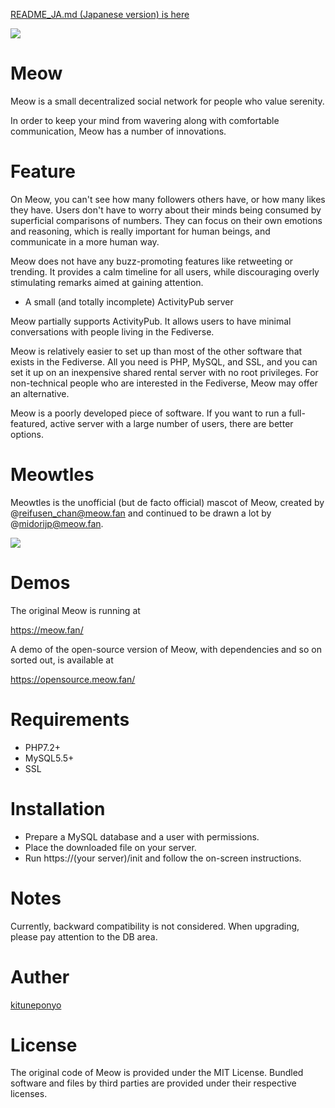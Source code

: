 <p>
    <a href="./README_JA.md">README_JA.md (Japanese version) is here</a>
</p>

<img src="https://opensource.meow.fan/assets/img/screen_sample.png">

# Meow

Meow is a small decentralized social network for people who value serenity.

In order to keep your mind from wavering along with comfortable communication, Meow has a number of innovations.

# Feature

On Meow, you can't see how many followers others have, or how many likes they have.
Users don't have to worry about their minds being consumed by superficial comparisons of numbers.
They can focus on their own emotions and reasoning, which is really important for human beings, and communicate in a more human way.

Meow does not have any buzz-promoting features like retweeting or trending.
It provides a calm timeline for all users, while discouraging overly stimulating remarks aimed at gaining attention.

- A small (and totally incomplete) ActivityPub server

Meow partially supports ActivityPub.
It allows users to have minimal conversations with people living in the Fediverse.

Meow is relatively easier to set up than most of the other software that exists in the Fediverse.
All you need is PHP, MySQL, and SSL, and you can set it up on an inexpensive shared rental server with no root privileges.
For non-technical people who are interested in the Fediverse, Meow may offer an alternative.

Meow is a poorly developed piece of software.
If you want to run a full-featured, active server with a large number of users, there are better options.

# Meowtles

Meowtles is the unofficial (but de facto official) mascot of Meow, created by @reifusen_chan@meow.fan and continued to be drawn a lot by @midorijp@meow.fan.

<img src="https://opensource.meow.fan/assets/img/meowtles/22563.gif">

# Demos

The original Meow is running at

https://meow.fan/

A demo of the open-source version of Meow, with dependencies and so on sorted out, is available at

https://opensource.meow.fan/

# Requirements

* PHP7.2+
* MySQL5.5+
* SSL

# Installation

* Prepare a MySQL database and a user with permissions.
* Place the downloaded file on your server.
* Run https://(your server)/init and follow the on-screen instructions.

# Notes

Currently, backward compatibility is not considered.
When upgrading, please pay attention to the DB area.

# Auther

<a href="https://meow.fan/u/k" target="_blank">kituneponyo</a>

# License

The original code of Meow is provided under the MIT License.
Bundled software and files by third parties are provided under their respective licenses.
